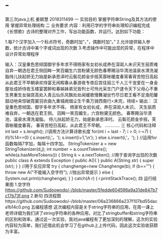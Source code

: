 # -
第三次java上机 姜颖慧 2018311499 
一 实验目的
掌握字符串String及其方法的使用
掌握异常处理结构
二 业务要求
内容：利用已学的字符串处理知识编程完成《长恨歌》古诗的整理对齐工作，写出功能函数，并运行。达到如下功能：

1.每7个汉字加入一个标点符号，奇数时加“，”，偶数时加“。”
2.允许提供输入参数，统计古诗中某个字或词出现的次数
3.考虑操作中可能出现的异常，在程序中设计异常处理程序

输入：汉皇重色思倾国御宇多年求不得杨家有女初长成养在深闺人未识天生丽质难自弃一朝选在君王侧回眸一笑百媚生六宫粉黛无颜色春寒赐浴华清池温泉水滑洗凝脂侍儿扶起娇无力始是新承恩泽时云鬓花颜金步摇芙蓉帐暖度春宵春宵苦短日高起从此君王不早朝承欢侍宴无闲暇春从春游夜专夜后宫佳丽三千人三千宠爱在一身金屋妆成娇侍夜玉楼宴罢醉和春姊妹弟兄皆列士可怜光采生门户遂令天下父母心不重生男重生女骊宫高处入青云仙乐风飘处处闻缓歌慢舞凝丝竹尽日君王看不足渔阳鼙鼓动地来惊破霓裳羽衣曲九重城阙烟尘生千乘万骑西南行<未完，待续>
输出：
汉皇重色思倾国，御宇多年求不得。
杨家有女初长成，养在深闺人未识。
天生丽质难自弃，一朝选在君王侧。
回眸一笑百媚生，六宫粉黛无颜色。
春寒赐浴华清池，温泉水滑洗凝脂。
侍儿扶起娇无力，始是新承恩泽时。
云鬓花颜金步摇，芙蓉帐暖度春宵。
春宵苦短日高起，从此君王不早朝。
…………
三 核心代码和注释
int last = s.length(); //调用方法计算诗歌长度 for(int i = last - 7; i > 0; i-=7) { if(i%14==0) { s.insert(i,'。'); s.insert(i+1,'\n'); } else s.insert(i,'，'); } //运用for函数每隔7字加，每隔十四字加。 StringTokenizer a = new StringTokenizer(d,j); int number = a.countTokens(); while(a.hasMoreTokens()) { String k = a.nextToken(); //用于查询字出现的次数 public class A extends Exception { public A(){ } public A(String str) { super (str); } } //用于反应异常 try { changhenge=new Changhenge(b); if (b=="") { throw new A("不能输入空字符"); //抛出异常提示 } else { System.out.print(changhenge); } } catch(A r) { r.printStackTrace(); 
四 运行结果图
1.空字符 https://github.com/Sudoowodo/-/blob/master/5fedde604596a9a31de847b7c17b73f.png
2.断句
四流程图https://github.com/Sudoowodo/-/blob/master/06a236866a237f107bd55daca1b14c0.png
五编程感想
这次编程内容是关于string字符串的应用，在周一课上老师详细为我们讲了string字符串的各种应用，对比了stringbuffer和string字符串的区别和效率。通过这一次实验，我对java编程有了更加深刻的理解，这次的实验内容较为简单，我们还借此机会学习了在github上上传代码，因此这次实验收获颇为丰富。
